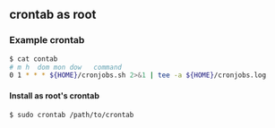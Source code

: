 ## crontab as root

### Example crontab

```bash
$ cat contab
# m h  dom mon dow   command
0 1 * * * ${HOME}/cronjobs.sh 2>&1 | tee -a ${HOME}/cronjobs.log
```

#### Install as root's crontab

```bash
$ sudo crontab /path/to/crontab
```
